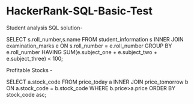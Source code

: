 # HackerRank-SQL-Basic-Test

Student analysis SQL solution-

SELECT s.roll_number,s.name
FROM student_information s
INNER JOIN examination_marks e
ON s.roll_number = e.roll_number
GROUP BY e.roll_number
HAVING SUM(e.subject_one + e.subject_two + e.subject_three) < 100;

Profitable Stocks - 

SELECT a.stock_code
FROM price_today a
INNER JOIN price_tomorrow b
ON a.stock_code = b.stock_code
WHERE b.price>a.price
ORDER BY stock_code asc;

